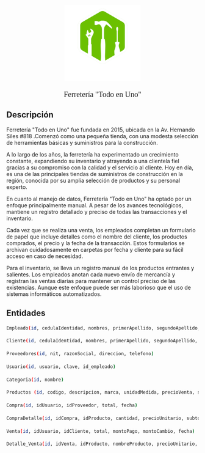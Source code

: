 <p align="center">
  <a href="http://nestjs.com/" target="blank"><img src="images/logo.png" width="200" alt="Nest Logo" /></a>
</p>

[circleci-image]: https://img.shields.io/circleci/build/github/nestjs/nest/master?token=abc123def456
[circleci-url]: https://circleci.com/gh/nestjs/nest

  <p align="center" style="font-family: impact; font-size: 20px">Ferretería "Todo en Uno"</p>

## Descripción

Ferretería "Todo en Uno" fue fundada en 2015, ubicada en la Av. Hernando Siles #818 .Comenzó como una pequeña tienda, con una modesta selección de herramientas básicas y suministros para la construcción.

A lo largo de los años, la ferretería ha experimentado un crecimiento constante, expandiendo su inventario y atrayendo a una clientela fiel gracias a su compromiso con la calidad y el servicio al cliente. Hoy en día, es una de las principales tiendas de suministros de construcción en la región, conocida por su amplia selección de productos y su personal experto.

En cuanto al manejo de datos, Ferretería "Todo en Uno" ha optado por un enfoque principalmente manual. A pesar de los avances tecnológicos, mantiene un registro detallado y preciso de todas las transacciones y el inventario.

Cada vez que se realiza una venta, los empleados completan un formulario de papel que incluye detalles como el nombre del cliente, los productos comprados, el precio y la fecha de la transacción. Estos formularios se archivan cuidadosamente en carpetas por fecha y cliente para su fácil acceso en caso de necesidad.

Para el inventario, se lleva un registro manual de los productos entrantes y salientes. Los empleados anotan cada nuevo envío de mercancía y registran las ventas diarias para mantener un control preciso de las existencias. Aunque este enfoque puede ser más laborioso que el uso de sistemas informáticos automatizados.

## Entidades

```bash
Empleado(id, cedulaIdentidad, nombres, primerApellido, segundoApellido, direccion, celular, cargo)

Cliente(id, cedulaIdentidad, nombres, primerApellido, segundoApellido, celular)

Proveedores(id, nit, razonSocial, direccion, telefono)

Usuario(id, usuario, clave, id_empleado)

Categoria(id, nombre)

Productos (id, codigo, descripcion, marca, unidadMedida, precioVenta, stock, id_categoria)

Compra(id, idUsuario, idProveedor, total, fecha)

CompraDetalle(id, idCompra, idProducto, cantidad, precioUnitario, subtotal)

Venta(id, idUsuario, idCliente, total, montoPago, montoCambio, fecha)

Detalle_Venta(id, idVenta, idProducto, nombreProducto, precioUnitario, cantidad, subtotal)
```
